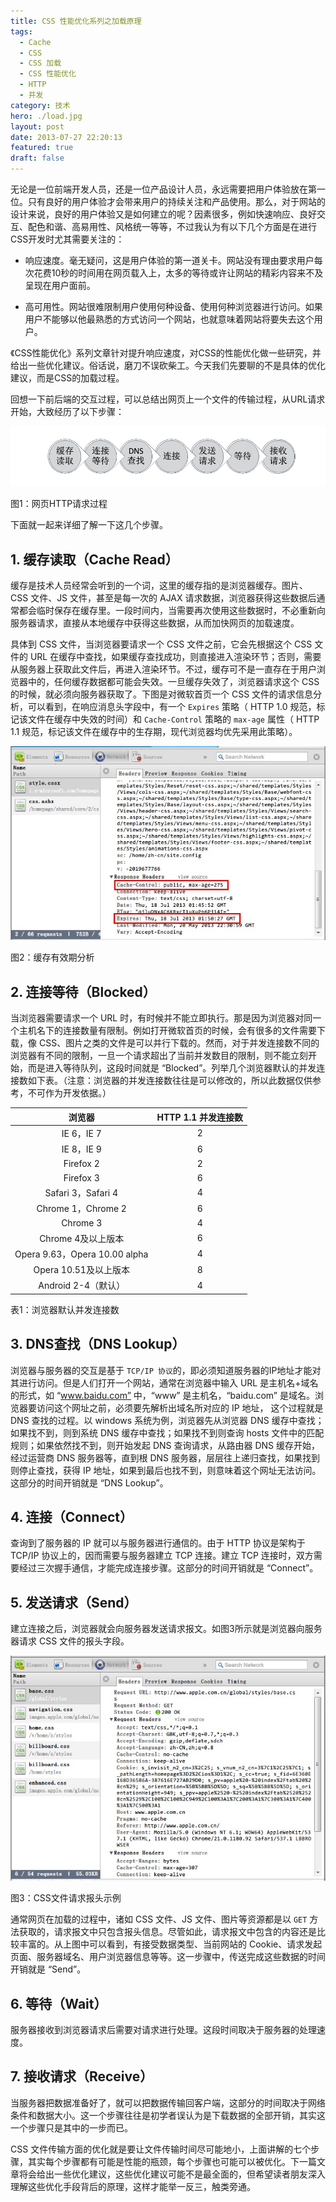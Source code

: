 ```yaml
---
title: CSS 性能优化系列之加载原理
tags:
  - Cache
  - CSS
  - CSS 加载
  - CSS 性能优化
  - HTTP
  - 并发
category: 技术
hero: ./load.jpg
layout: post
date: 2013-07-27 22:20:13
featured: true
draft: false
---
```


无论是一位前端开发人员，还是一位产品设计人员，永远需要把用户体验放在第一位。只有良好的用户体验才会带来用户的持续关注和产品使用。那么，对于网站的设计来说，良好的用户体验又是如何建立的呢？因素很多，例如快速响应、良好交互、配色和谐、高易用性、风格统一等等，不过我认为有以下几个方面是在进行CSS开发时尤其需要关注的：

- 响应速度。毫无疑问，这是用户体验的第一道关卡。网站没有理由要求用户每次花费10秒的时间用在网页载入上，太多的等待或许让网站的精彩内容来不及呈现在用户面前。

- 高可用性。网站很难限制用户使用何种设备、使用何种浏览器进行访问。如果用户不能够以他最熟悉的方式访问一个网站，也就意味着网站将要失去这个用户。

《CSS性能优化》系列文章针对提升响应速度，对CSS的性能优化做一些研究，并给出一些优化建议。俗话说，磨刀不误砍柴工。今天我们先要聊的不是具体的优化建议，而是CSS的加载过程。

回想一下前后端的交互过程，可以总结出网页上一个文件的传输过程，从URL请求开始，大致经历了以下步骤：

<div class="mix-light mix-both">

![](./load/steps.png)

</div>

<p class="captain">图1：网页HTTP请求过程</p>

下面就一起来详细了解一下这几个步骤。

## 1. 缓存读取（Cache Read）

缓存是技术人员经常会听到的一个词，这里的缓存指的是浏览器缓存。图片、CSS 文件、JS 文件，甚至是每一次的 AJAX 请求数据，浏览器获得这些数据后通常都会临时保存在缓存里。一段时间内，当需要再次使用这些数据时，不必重新向服务器请求，直接从本地缓存中获得这些数据，从而加快网页的加载速度。

具体到 CSS 文件，当浏览器要请求一个 CSS 文件之前，它会先根据这个 CSS 文件的 URL 在缓存中查找，如果缓存查找成功，则直接进入渲染环节；否则，需要从服务器上获取此文件后，再进入渲染环节。不过，缓存可不是一直存在于用户浏览器中的，任何缓存数据都可能会失效。一旦缓存失效了，浏览器请求这个 CSS 的时候，就必须向服务器获取了。下图是对微软首页一个 CSS 文件的请求信息分析，可以看到，在响应消息头字段中，有一个 `Expires` 策略（ HTTP 1.0 规范，标记该文件在缓存中失效的时间）和 `Cache-Control` 策略的 `max-age` 属性（ HTTP 1.1 规范，标记该文件在缓存中的生存期，现代浏览器均优先采用此策略）。

![](./load/cache.jpg)

<p class="captain">图2：缓存有效期分析</p>

## 2. 连接等待（Blocked）

当浏览器需要请求一个 URL 时，有时候并不能立即执行。那是因为浏览器对同一个主机名下的连接数量有限制。例如打开微软首页的时候，会有很多的文件需要下载，像 CSS、图片之类的文件是可以并行下载的。然而，对于并发连接数不同的浏览器有不同的限制，一旦一个请求超出了当前并发数目的限制，则不能立刻开始，而是进入等待队列，这段时间就是 “Blocked”。列举几个浏览器默认的并发连接数如下表。（注意：浏览器的并发连接数往往是可以修改的，所以此数据仅供参考，不可作为开发依据。）

|            浏览器             | HTTP 1.1 并发连接数 |
| :---------------------------: | :-----------------: |
|          IE 6，IE 7           |          2          |
|          IE 8，IE 9           |          6          |
|           Firefox 2           |          2          |
|           Firefox 3           |          6          |
|      Safari 3，Safari 4       |          4          |
|      Chrome 1，Chrome 2       |          6          |
|           Chrome 3            |          4          |
|      Chrome 4及以上版本       |          6          |
| Opera 9.63，Opera 10.00 alpha |          4          |
|     Opera 10.51及以上版本     |          8          |
|      Android 2-4（默认）      |          4          |

<p class="captain">表1：浏览器默认并发连接数</p>

## 3. DNS查找（DNS Lookup）

浏览器与服务器的交互是基于 `TCP/IP 协议`的，即必须知道服务器的IP地址才能对其进行访问。但是人们打开一个网站，通常在浏览器中输入 URL 是主机名+域名的形式，如 “www.baidu.com” 中，“www” 是主机名，“baidu.com” 是域名。浏览器要访问这个网址之前，必须要先解析出域名所对应的 IP 地址， 这个过程就是 DNS 查找的过程。以 windows 系统为例，浏览器先从浏览器 DNS 缓存中查找；如果找不到，则到系统 DNS 缓存中查找；如果找不到则查询 hosts 文件中的匹配规则；如果依然找不到，则开始发起 DNS 查询请求，从路由器 DNS 缓存开始，经过运营商 DNS 服务器等，直到根 DNS 服务器，层层往上递归查找，如果找到则停止查找，获得 IP 地址，如果到最后也找不到，则意味着这个网址无法访问。这部分的时间开销就是 “DNS Lookup”。

## 4. 连接（Connect）

查询到了服务器的 IP 就可以与服务器进行通信的。由于 HTTP 协议是架构于 TCP/IP 协议上的，因而需要与服务器建立 TCP 连接。建立 TCP 连接时，双方需要经过三次握手通信，才能完成连接步骤。这部分的时间开销就是 “Connect”。

## 5. 发送请求（Send）

建立连接之后，浏览器就会向服务器发送请求报文。如图3所示就是浏览器向服务器请求 CSS 文件的报头字段。

![](./load/require.jpg)

<p class="captain">图3：CSS文件请求报头示例</p>

通常网页在加载的过程中，诸如 CSS 文件、JS 文件、图片等资源都是以 `GET` 方法获取的，请求报文中只包含报头信息。尽管如此，请求报文中包含的内容还是比较丰富的。从上图中可以看到，有接受数据类型、当前网站的 Cookie、请求发起页面、服务器域名、用户浏览器信息等等。这一步骤中，传送完成这些数据的时间开销就是 “Send”。

## 6. 等待（Wait）

服务器接收到浏览器请求后需要对请求进行处理。这段时间取决于服务器的处理速度。

## 7. 接收请求（Receive）

当服务器把数据准备好了，就可以把数据传输回客户端，这部分的时间取决于网络条件和数据大小。这一个步骤往往是初学者误认为是下载数据的全部开销，其实这一个步骤只是其中的一步而已。

CSS 文件传输方面的优化就是要让文件传输时间尽可能地小，上面讲解的七个步骤，其实每个步骤都有可能是性能的瓶颈，每个步骤也可能可以被优化。下一篇文章将会给出一些优化建议，这些优化建议可能不是最全面的，但希望读者朋友深入理解这些优化手段背后的原理，这样才能举一反三，触类旁通。
